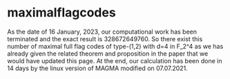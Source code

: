 # maximalflagcodes

As the date of 16 January, 2023, our computational work has been terminated and the exact result is 328672649760. So there exist this number of maximal full flag codes of type-(1,2) with d=4 in F_2^4 as we has already given the related theorem and proposition in the paper that we would have updated this page. At the end, our calculation has been done in 14 days by the linux version of MAGMA modified on 07.07.2021.
